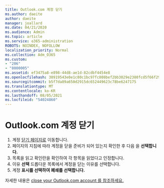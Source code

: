 ```yaml
---
title: Outlook.com 계정 닫기
ms.author: daeite
author: daeite
manager: joallard
ms.date: 04/21/2020
ms.audience: Admin
ms.topic: article
ms.service: o365-administration
ROBOTS: NOINDEX, NOFOLLOW
localization_priority: Normal
ms.collection: Adm_O365
ms.custom:
- "206"
- "8000005"
ms.assetid: ef3475a8-e898-44d8-ae1d-82cdbf4454e8
ms.openlocfilehash: 30919543e0e1c80c1bc97fc808bef2bb3029e2380fcd5f66f2995aedc4e4282f
ms.sourcegitcommit: b5f7da89a650d2915dc652449623c78be6247175
ms.translationtype: MT
ms.contentlocale: ko-KR
ms.lasthandoff: 08/05/2021
ms.locfileid: "54024860"
---
```

# <a name="close-your-outlookcom-account"></a>Outlook.com 계정 닫기

1. 계정 [닫기 페이지로](https://go.microsoft.com/fwlink/p/?linkid=845493) 이동합니다.
2. 페이지의 지침에 따라 계정을 닫을 준비가 되어 있는지 확인한 후 다음 을 **선택합니다.**
3. 목록을 읽고 확인란을 확인하여 각 항목을 읽었다고 인정합니다.
4. 이유 **선택** 드롭다운 목록에서 계정을 닫는 이유를 선택합니다.
5. 계정 **표시를 선택하여 폐쇄를 선택합니다.**

자세한 내용은 [close your Outlook.com account 를 참조하세요.](https://support.office.com/article/564b801e-2a47-4cb2-afa8-12ead3185038?wt.mc_id=Office_Outlook_com_Alchemy)
  